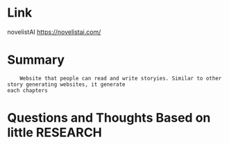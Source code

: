 Link
===============
<p>

novelistAI
https://novelistai.com/

</p>

Summary
===============
        Website that people can read and write storyies. Similar to other story generating websites, it generate 
    each chapters


Questions and Thoughts Based on little RESEARCH
===============